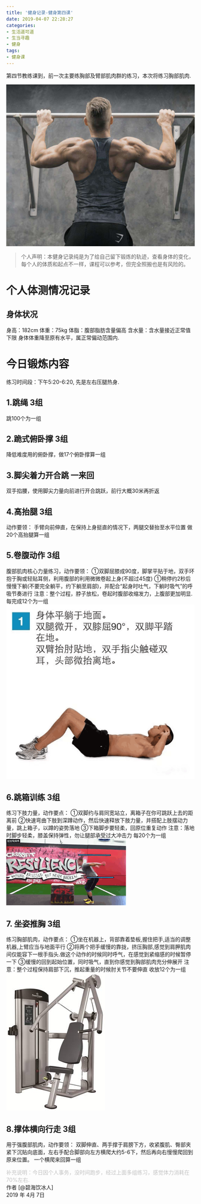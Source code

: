 ```yaml
---
title: '健身记录-健身第四课'
date: 2019-04-07 22:28:27
categories:
- 生活道可道
- 生当寻趣
- 健身
tags:
- 健身课
---
```





第四节教练课到，前一次主要练胸部及臂部肌肉群的练习，本次将练习胸部肌肉.

![](https://raw.githubusercontent.com/liruixue/muqiaosite/master/images/life-gym/class4-home.jpg)
<!-- more -->
>个人声明：本健身记录纯是为了给自己留下锻炼的轨迹，查看身体的变化，每个人的体质和起点不一样，课程可以参考，但完全照搬也是有风险的。


#  个人体测情况记录
##  身体状况
身高：182cm
体重：75kg
体脂：腹部脂肪含量偏高
含水量：含水量接近正常值下限
身体体重降至原有水平，属正常偏动范围内.
#  今日锻炼内容
练习时间段：下午5:20-6:20, 先是左右压腿热身.
##  1.跳绳   3组
跳100个为一组
##  2.跪式俯卧撑   3组
降低难度用的俯卧撑，做17个俯卧撑算一组
##  3.脚尖着力开合跳  一来回
双手掐腰，使用脚尖力量向前进行开合跳跃，前行大概30米再折返
##  4.高抬腿   3组
动作要领：
手臂向前伸直，在保持上身挺直的情况下，两腿交替抬至水平位置
做20个高抬腿算一组
##  5.卷腹动作  3组
腹部肌肉核心力量练习，动作要领：
①双脚屈膝成90度，脚掌平贴于地，双手环抱于胸或轻贴耳侧，利用腹部的利用微微卷起上身(不超过45度)
①稍停约2秒后慢慢下躺(不要完全躺平，约下躺至肩部)，并配合“起身时吐气，下躺时吸气”的呼吸节奏进行
注意：整个过程，脖子放松，卷起时腹部收缩发力，上腹部更加明显.
每完成12个为一组
![](https://raw.githubusercontent.com/liruixue/muqiaosite/master/images/life-gym/class4-juanfu.gif)
##  6.跳箱训练  3组
练习下肢力量，动作要点：
①双脚约与肩同宽站立，离箱子在你可跳跃上去的距离前
②快速弯曲下肢到深蹲动作，然后快速释放下肢力量，并搭配上肢摆动力量，跳上箱子，以蹲的姿势落地
③下箱脚步要轻柔，回原位重复动作
注意：落地时脚步轻柔，膝盖保持弹性，勿让腿部承受过大冲击力
每20个为一组
![](https://raw.githubusercontent.com/liruixue/muqiaosite/master/images/life-gym/class4-jump-box.gif)
##  7. 坐姿推胸  3组
练习胸部肌肉，动作要点：
①坐在机器上，背部靠着垫板,握住把手,适当的调整机器,上臂应当与地面平行
②将两个把手缓慢的靠拢，挤压胸部,感觉到肩胛肌肉间仅能容下一根手指头.做这个动作的时候同时呼气，在感觉到紧缩感的时候暂停一下
③缓慢的回到起始位置，同时吸气，直到你感觉到胸部肌肉充分伸展开
注意：整个过程保持肩部下沉，推起重量的时候肘关节不要伸直
收放12个为一组
![](https://raw.githubusercontent.com/liruixue/muqiaosite/master/images/life-gym/class4-seat-chest.jpg)
##  8.撑体横向行走  3组
用于强腹部肌肉，动作要领：
双脚伸直、两手撑于肩膀下方，收紧腹肌、臀部夹紧下沉贴向底面，左右手配合脚部向左方横爬大约5-6下，然后再向右慢慢爬回到原来位置。
一个横爬来回算一组

<font color=#c3c3c3>补充说明：今日因个人事务，没时间跑步，经过上面多组练习，感觉体力消耗在70%左右.</font>
</br>
作者 [@碧海饮冰人]    
2019 年 4月 7日    



